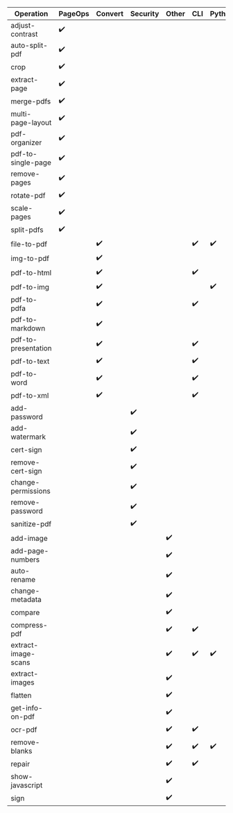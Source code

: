 | Operation           | PageOps | Convert | Security | Other | CLI | Python | OpenCV | LibreOffice | qpdf | Java | Javascript | Unoconv | qpdf |
| ------------------- | ------- | ------- | -------- | ----- | --- | ------ | ------ | ----------- | -------- | ---- | ---------- | ------- | ----------- |
| adjust-contrast     | ✔️       |         |          |       |     |        |        |             |          |      | ✔️          |         |             |
| auto-split-pdf      | ✔️       |         |          |       |     |        |        |             |          | ✔️    |            |         |             |
| crop                | ✔️       |         |          |       |     |        |        |             |          | ✔️    |            |         |             |
| extract-page        | ✔️       |         |          |       |     |        |        |             |          | ✔️    |            |         |             |
| merge-pdfs          | ✔️       |         |          |       |     |        |        |             |          | ✔️    |            |         |             |
| multi-page-layout   | ✔️       |         |          |       |     |        |        |             |          | ✔️    |            |         |             |
| pdf-organizer       | ✔️       |         |          |       |     |        |        |             |          | ✔️    | ✔️          |         |             |
| pdf-to-single-page  | ✔️       |         |          |       |     |        |        |             |          | ✔️    |            |         |             |
| remove-pages        | ✔️       |         |          |       |     |        |        |             |          | ✔️    |            |         |             |
| rotate-pdf          | ✔️       |         |          |       |     |        |        |             |          | ✔️    |            |         |             |
| scale-pages         | ✔️       |         |          |       |     |        |        |             |          | ✔️    |            |         |             |
| split-pdfs          | ✔️       |         |          |       |     |        |        |             |          | ✔️    |            |         |             |
| file-to-pdf         |         | ✔️       |          |       | ✔️   | ✔️      |        | ✔️           |          |      |            | ✔️       |             |
| img-to-pdf          |         | ✔️       |          |       |     |        |        |             |          | ✔️    |            |         |             |
| pdf-to-html         |         | ✔️       |          |       | ✔️   |        |        | ✔️           |          |      |            |         |             |
| pdf-to-img          |         | ✔️       |          |       |     | ✔️      |        |             |          | ✔️    |            |         |             |
| pdf-to-pdfa         |         | ✔️       |          |       | ✔️   |        |        |             | ✔️        |      |            |         | ✔️           |
| pdf-to-markdown     |         | ✔️       |          |       |     |        |        |             |          | ✔️    |            |         |             |
| pdf-to-presentation |         | ✔️       |          |       | ✔️   |        |        | ✔️           |          |      |            |         |             |
| pdf-to-text         |         | ✔️       |          |       | ✔️   |        |        | ✔️           |          |      |            |         |             |
| pdf-to-word         |         | ✔️       |          |       | ✔️   |        |        | ✔️           |          |      |            |         |             |
| pdf-to-xml          |         | ✔️       |          |       | ✔️   |        |        | ✔️           |          |      |            |         |             |
| add-password        |         |         | ✔️        |       |     |        |        |             |          | ✔️    |            |         |             |
| add-watermark       |         |         | ✔️        |       |     |        |        |             |          | ✔️    |            |         |             |
| cert-sign           |         |         | ✔️        |       |     |        |        |             |          | ✔️    |            |         |             |
| remove-cert-sign    |         |         | ✔️        |       |     |        |        |             |          | ✔️    |            |         |             |
| change-permissions  |         |         | ✔️        |       |     |        |        |             |          | ✔️    |            |         |             |
| remove-password     |         |         | ✔️        |       |     |        |        |             |          | ✔️    |            |         |             |
| sanitize-pdf        |         |         | ✔️        |       |     |        |        |             |          | ✔️    |            |         |             |
| add-image           |         |         |          | ✔️     |     |        |        |             |          | ✔️    |            |         |             |
| add-page-numbers    |         |         |          | ✔️     |     |        |        |             |          | ✔️    |            |         |             |
| auto-rename         |         |         |          | ✔️     |     |        |        |             |          | ✔️    |            |         |             |
| change-metadata     |         |         |          | ✔️     |     |        |        |             |          | ✔️    |            |         |             |
| compare             |         |         |          | ✔️     |     |        |        |             |          |      | ✔️          |         |             |
| compress-pdf        |         |         |          | ✔️     | ✔️   |        |        |             | ✔️        |      |            |         | ✔️           |
| extract-image-scans |         |         |          | ✔️     | ✔️   | ✔️      | ✔️      |             |          |      |            |         |             |
| extract-images      |         |         |          | ✔️     |     |        |        |             |          | ✔️    |            |         |             |
| flatten             |         |         |          | ✔️     |     |        |        |             |          |      | ✔️          |         |             |
| get-info-on-pdf     |         |         |          | ✔️     |     |        |        |             |          | ✔️    |            |         |             |
| ocr-pdf             |         |         |          | ✔️     | ✔️   |        |        |             | ✔️        |      |            |         |             |
| remove-blanks       |         |         |          | ✔️     | ✔️   | ✔️      | ✔️      |             |          |      |            |         |             |
| repair              |         |         |          | ✔️     | ✔️   |        |        | ✔️           |          |      |            |         | ✔️           |
| show-javascript     |         |         |          | ✔️     |     |        |        |             |          |      | ✔️          |         |             |
| sign                |         |         |          | ✔️     |     |        |        |             |          |      | ✔️          |         |             |

